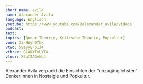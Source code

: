 ```yaml
---
short_name: avila
name: Alexander Avila
language: Englisch
youtube: https://www.youtube.com/@alexander_avila/videos
podcast:
text:
topics: [Queer-Theorie, Kritische Theorie, Popkultur]
vone: Xi-HWyh0Ybk
vtwo: 5yeyyEFp1J4
vthree: QLWKYTxLYT4
vfour: X5aI2AGvkb4
---
```

Alexander Avila verpackt die Einsichten der “unzugänglichsten” Denker:innen in Nostalgie und Popkultur.
